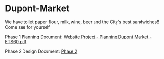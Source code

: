 # Dupont-Market
We have toilet paper, flour, milk, wine, beer and the City's best sandwiches!! Come see for yourself

Phase 1 Planning Document:
[Website Project - Planning Dupont Market - ETS60.pdf](https://github.com/errints/Dupont-Market/files/8509818/Website.Project.-.Planning.Dupont.Market.-.ETS60.pdf)

Phase 2 Design Document:
[Phase 2](https://user-images.githubusercontent.com/101892410/163922379-88bd09cc-ad01-4cc0-90d3-b9dfe5cb660b.jpg)

